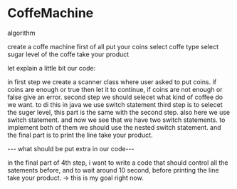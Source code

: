 # CoffeMachine

algorithm

create a coffe machine
first of all put your coins
select coffe type 
select sugar level of the coffe
take your product


let explain a little bit our code:

in first step we create a scanner class where user asked to put coins. if coins are enough or true then let it to
continue, if coins are not enough or false give an error.
second step we should selecet what kind of coffee do we want. to di this in java we use switch statement
third step is to selecet the suger level, this part is the same with the second step. also here we use switch statement.
and now we see that we have two switch statements. to implement both of them we should use the nested switch statement.
and the final part is to print the line take your product.

--- what should be put extra in our code---

in the final part of 4th step, i want to write a code that should control all the satements before, and to wait around 10 second,
before printing the line take your product. -> this is my goal right now.
